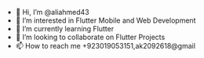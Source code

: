 - 👋 Hi, I’m @aliahmed43
- 👀 I’m interested in Flutter Mobile and Web Development
- 🌱 I’m currently learning Flutter
- 💞️ I’m looking to collaborate on Flutter Projects
- 📫 How to reach me +923019053151,ak2092618@gmail

<!---
aliahmed43/aliahmed43 is a ✨ special ✨ repository because its `README.md` (this file) appears on your GitHub profile.
You can click the Preview link to take a look at your changes.
--->
